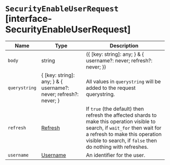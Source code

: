 # `SecurityEnableUserRequest` [interface-SecurityEnableUserRequest]

| Name | Type | Description |
| - | - | - |
| `body` | string | ({ [key: string]: any; } & { username?: never; refresh?: never; }) | All values in `body` will be added to the request body. |
| `querystring` | { [key: string]: any; } & { username?: never; refresh?: never; } | All values in `querystring` will be added to the request querystring. |
| `refresh` | [Refresh](./Refresh.md) | If `true` (the default) then refresh the affected shards to make this operation visible to search, if `wait_for` then wait for a refresh to make this operation visible to search, if `false` then do nothing with refreshes. |
| `username` | [Username](./Username.md) | An identifier for the user. |
